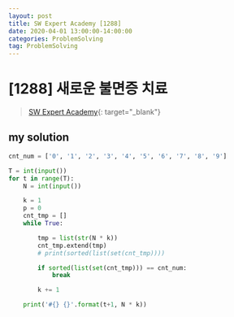 ```yaml
---
layout: post
title: SW Expert Academy [1288]
date: 2020-04-01 13:00:00-14:00:00
categories: ProblemSolving
tag: ProblemSolving
---
```


# [1288] 새로운 불면증 치료
> [SW Expert Academy](https://swexpertacademy.com/main/main.do){: target="_blank"}

## my solution
```python
cnt_num = ['0', '1', '2', '3', '4', '5', '6', '7', '8', '9']

T = int(input())
for t in range(T):
    N = int(input())

    k = 1
    p = 0
    cnt_tmp = []
    while True:

        tmp = list(str(N * k))
        cnt_tmp.extend(tmp)
        # print(sorted(list(set(cnt_tmp))))

        if sorted(list(set(cnt_tmp))) == cnt_num:
            break

        k += 1

    print('#{} {}'.format(t+1, N * k))
```
